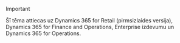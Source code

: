 > [!IMPORTANT]
> Šī tēma attiecas uz Dynamics 365 for Retail (pirmsizlaides versija), Dynamics 365 for Finance and Operations, Enterprise izdevumu un Dynamics 365 for Operations.
